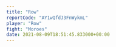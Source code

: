 ```yaml
---
title: "Row"
reportCode: "AY1wQfdJ3FnWykmL"
player: "Row"
fight: "Moroes"
date: 2021-08-09T18:51:45.833000+00:00
---
```

